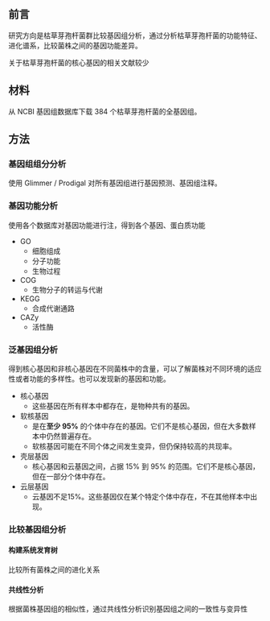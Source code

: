 ## 前言

研究方向是枯草芽孢杆菌群比较基因组分析，通过分析枯草芽孢杆菌的功能特征、进化谱系，比较菌株之间的基因功能差异。

关于枯草芽孢杆菌的核心基因的相关文献较少

## 材料

从 NCBI 基因组数据库下载 384 个枯草芽孢杆菌的全基因组。

## 方法

### 基因组组分分析

使用 Glimmer / Prodigal 对所有基因组进行基因预测、基因组注释。

### 基因功能分析

使用各个数据库对基因功能进行注，得到各个基因、蛋白质功能

+ GO 
  + 细胞组成
  + 分子功能
  + 生物过程
+ COG
  + 生物分子的转运与代谢
+ KEGG
  + 合成代谢通路
+ CAZy
  + 活性酶

### 泛基因组分析

得到核心基因和非核心基因在不同菌株中的含量，可以了解菌株对不同环境的适应性或者功能的多样性。也可以发现新的基因和功能。

+ 核心基因
  + 这些基因在所有样本中都存在，是物种共有的基因。
+ 软核基因
  + 是在**至少 95%** 的个体中存在的基因。它们不是核心基因，但在大多数样本中仍然普遍存在。
  + 软核基因可能在不同个体之间发生变异，但仍保持较高的共现率。
+ 壳层基因
  + 核心基因和云基因之间，占据 15% 到 95% 的范围。它们不是核心基因，但在一部分个体中存在。
+ 云层基因
  + 云基因不足15%。这些基因仅在某个特定个体中存在，不在其他样本中出现。

###  比较基因组分析

#### 构建系统发育树

比较所有菌株之间的进化关系

#### 共线性分析

根据菌株基因组的相似性，通过共线性分析识别基因组之间的一致性与变异性

